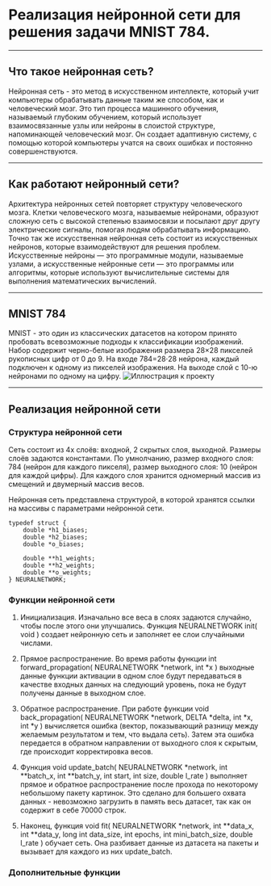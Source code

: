 # Реализация нейронной сети для решения задачи MNIST 784.
---
## Что такое нейронная сеть?

Нейронная сеть - это метод в искусственном интеллекте, который учит компьютеры обрабатывать данные таким же способом, как и человеческий мозг. Это тип процесса машинного обучения, называемый глубоким обучением, который использует взаимосвязанные узлы или нейроны в слоистой структуре, напоминающей человеческий мозг. Он создает адаптивную систему, с помощью которой компьютеры учатся на своих ошибках и постоянно совершенствуются.
___
## Как работают нейронный сети?

Архитектура нейронных сетей повторяет структуру человеческого мозга. Клетки человеческого мозга, называемые нейронами, образуют сложную сеть с высокой степенью взаимосвязи и посылают друг другу электрические сигналы, помогая людям обрабатывать информацию. Точно так же искусственная нейронная сеть состоит из искусственных нейронов, которые взаимодействуют для решения проблем. Искусственные нейроны — это программные модули, называемые узлами, а искусственные нейронные сети — это программы или алгоритмы, которые используют вычислительные системы для выполнения математических вычислений.
___
## MNIST 784

MNIST - это один из классических датасетов на котором принято пробовать всевозможные подходы к классификации изображений. Набор содержит черно-белые изображения размера 28×28 пикселей рукописных цифр от 0 до 9.
На входе 784=28⋅28 нейрона, каждый подключен к одному из пикселей изображения. На выходе слой с 10-ю нейронами по одному на цифру.
![Иллюстрация к проекту](https://github.com/yngghostt/neural-network-C/blob/main/neural.png)
___

## Реализация нейронной сети

### Структура нейронной сети

Сеть состоит из 4х слоёв: входной, 2 скрытых слоя, выходной. Размеры слоёв задаются константами. По умнолчанию, размер входного слоя: 784 (нейрон для каждого пикселя), размер выходного слоя: 10 (нейрон для каждой цифры). Для каждого слоя хранится одномерный массив из смещений и двумерный массив весов.

Нейронная сеть представлена структурой, в которой хранятся ссылки на массивы с параметрами нейронной сети.
```с
typedef struct {
    double *h1_biases;
    double *h2_biases;
    double *o_biases;

    double **h1_weights;
    double **h2_weights;
    double **o_weights;
} NEURALNETWORK;
```

### Функции нейронной сети

1. Инициализация. Изначально все веса в слоях задаются случайно, чтобы после этого они улучшались. Функция NEURALNETWORK init( void ) создает нейронную сеть и заполняет ее слои случайными числами. 

2. Прямое распространение. Во время работы функции int forward_propagation( NEURALNETWORK *network, int *x ) выходные данные функции активации в одном слое будут передаваться в качестве входных данных на следующий уровень, пока не будут получены данные в выходном слое. 

3. Обратное распространение. При работе функции void back_propagation( NEURALNETWORK *network, DELTA *delta, int *x, int *y ) вычисляется ошибка (вектор, показывающий разницу между желаемым результатом и тем, что выдала сеть). Затем эта ошибка передается в обратном направлении от выходного слоя к скрытым, где происходит корректировка весов. 

4. Функция void update_batch( NEURALNETWORK *network, int **batch_x, int **batch_y, int start, int size, double l_rate ) выполняет прямое и обратное распространение после прохода по некоторому небольшому пакету картинок. Это сделано для большего охвата данных - невозможно загрузить в память весь датасет, так как он содержит в себе 70000 строк. 

5. Наконец, функция void fit( NEURALNETWORK *network, int **data_x, int **data_y, long int data_size, int epochs, int mini_batch_size, double l_rate ) обучает сеть. Она разбивает данные из датасета на пакеты и вызывает для каждого из них update_batch. 

### Дополнительные функции
